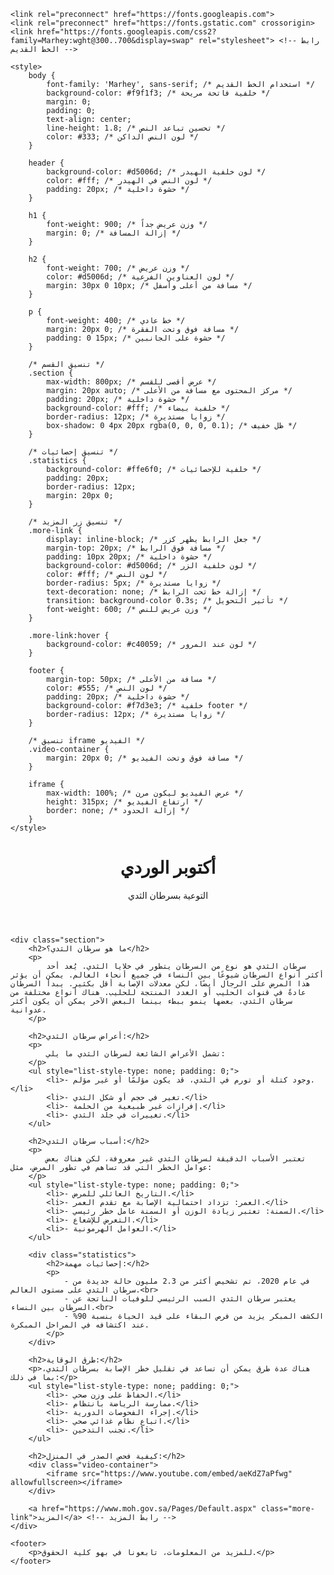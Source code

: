 <!DOCTYPE html>
<html lang="ar">
<head>
    <meta charset="UTF-8">
    <meta name="viewport" content="width=device-width, initial-scale=1.0">
    <title>أكتوبر الوردي - التوعية بسرطان الثدي</title>
    
    <link rel="preconnect" href="https://fonts.googleapis.com">
    <link rel="preconnect" href="https://fonts.gstatic.com" crossorigin>
    <link href="https://fonts.googleapis.com/css2?family=Marhey:wght@300..700&display=swap" rel="stylesheet"> <!-- رابط الخط القديم -->
    
    <style>
        body {
            font-family: 'Marhey', sans-serif; /* استخدام الخط القديم */
            background-color: #f9f1f3; /* خلفية فاتحة مريحة */
            margin: 0;
            padding: 0;
            text-align: center;
            line-height: 1.8; /* تحسين تباعد النص */
            color: #333; /* لون النص الداكن */
        }

        header {
            background-color: #d5006d; /* لون خلفية الهيدر */
            color: #fff; /* لون النص في الهيدر */
            padding: 20px; /* حشوة داخلية */
        }

        h1 {
            font-weight: 900; /* وزن عريض جداً */
            margin: 0; /* إزالة المسافة */
        }

        h2 {
            font-weight: 700; /* وزن عريض */
            color: #d5006d; /* لون العناوين الفرعية */
            margin: 30px 0 10px; /* مسافة من أعلى وأسفل */
        }

        p {
            font-weight: 400; /* خط عادي */
            margin: 20px 0; /* مسافة فوق وتحت الفقرة */
            padding: 0 15px; /* حشوة على الجانبين */
        }

        /* تنسيق القسم */
        .section {
            max-width: 800px; /* عرض أقصى للقسم */
            margin: 20px auto; /* مركز المحتوى مع مسافة من الأعلى */
            padding: 20px; /* حشوة داخلية */
            background-color: #fff; /* خلفية بيضاء */
            border-radius: 12px; /* زوايا مستديرة */
            box-shadow: 0 4px 20px rgba(0, 0, 0, 0.1); /* ظل خفيف */
        }

        /* تنسيق إحصائيات */
        .statistics {
            background-color: #ffe6f0; /* خلفية للإحصائيات */
            padding: 20px;
            border-radius: 12px;
            margin: 20px 0;
        }

        /* تنسيق زر المزيد */
        .more-link {
            display: inline-block; /* جعل الرابط يظهر كزر */
            margin-top: 20px; /* مسافة فوق الرابط */
            padding: 10px 20px; /* حشوة داخلية */
            background-color: #d5006d; /* لون خلفية الزر */
            color: #fff; /* لون النص */
            border-radius: 5px; /* زوايا مستديرة */
            text-decoration: none; /* إزالة خط تحت الرابط */
            transition: background-color 0.3s; /* تأثير التحويل */
            font-weight: 600; /* وزن عريض للنص */
        }

        .more-link:hover {
            background-color: #c40059; /* لون عند المرور */
        }

        footer {
            margin-top: 50px; /* مسافة من الأعلى */
            color: #555; /* لون النص */
            padding: 20px; /* حشوة داخلية */
            background-color: #f7d3e3; /* خلفية footer */
            border-radius: 12px; /* زوايا مستديرة */
        }

        /* تنسيق iframe الفيديو */
        .video-container {
            margin: 20px 0; /* مسافة فوق وتحت الفيديو */
        }

        iframe {
            max-width: 100%; /* عرض الفيديو ليكون مرن */
            height: 315px; /* ارتفاع الفيديو */
            border: none; /* إزالة الحدود */
        }
    </style>
</head>
<body>
    <header>
        <h1>أكتوبر الوردي</h1>
        <p>التوعية بسرطان الثدي</p>
    </header>

    <div class="section">
        <h2>ما هو سرطان الثدي؟</h2>
        <p>
            سرطان الثدي هو نوع من السرطان يتطور في خلايا الثدي. يُعد أحد أكثر أنواع السرطان شيوعًا بين النساء في جميع أنحاء العالم. يمكن أن يؤثر هذا المرض على الرجال أيضًا، لكن معدلات الإصابة أقل بكثير. يبدأ السرطان عادةً في قنوات الحليب أو الغدد المنتجة للحليب. هناك أنواع مختلفة من سرطان الثدي، بعضها ينمو ببطء بينما البعض الآخر يمكن أن يكون أكثر عدوانية.
        </p>

        <h2>أعراض سرطان الثدي:</h2>
        <p>
            تشمل الأعراض الشائعة لسرطان الثدي ما يلي:
        </p>
        <ul style="list-style-type: none; padding: 0;">
            <li>- وجود كتلة أو تورم في الثدي، قد يكون مؤلمًا أو غير مؤلم.</li>
            <li>- تغير في حجم أو شكل الثدي.</li>
            <li>- إفرازات غير طبيعية من الحلمة.</li>
            <li>- تغييرات في جلد الثدي.</li>
        </ul>

        <h2>أسباب سرطان الثدي:</h2>
        <p>
            تعتبر الأسباب الدقيقة لسرطان الثدي غير معروفة، لكن هناك بعض عوامل الخطر التي قد تساهم في تطور المرض، مثل:
        </p>
        <ul style="list-style-type: none; padding: 0;">
            <li>- التاريخ العائلي للمرض.</li>
            <li>- العمر: تزداد احتمالية الإصابة مع تقدم العمر.</li>
            <li>- السمنة: تعتبر زيادة الوزن أو السمنة عامل خطر رئيسي.</li>
            <li>- التعرض للإشعاع.</li>
            <li>- العوامل الهرمونية.</li>
        </ul>

        <div class="statistics">
            <h2>إحصائيات مهمة:</h2>
            <p>
                - في عام 2020، تم تشخيص أكثر من 2.3 مليون حالة جديدة من سرطان الثدي على مستوى العالم.<br>
                - يعتبر سرطان الثدي السبب الرئيسي للوفيات الناتجة عن السرطان بين النساء.<br>
                - الكشف المبكر يزيد من فرص البقاء على قيد الحياة بنسبة 90% عند اكتشافه في المراحل المبكرة.
            </p>
        </div>

        <h2>طرق الوقاية:</h2>
        <p>هناك عدة طرق يمكن أن تساعد في تقليل خطر الإصابة بسرطان الثدي، بما في ذلك:</p>
        <ul style="list-style-type: none; padding: 0;">
            <li>- الحفاظ على وزن صحي.</li>
            <li>- ممارسة الرياضة بانتظام.</li>
            <li>- إجراء الفحوصات الدورية.</li>
            <li>- اتباع نظام غذائي صحي.</li>
            <li>- تجنب التدخين.</li>
        </ul>

        <h2>كيفية فحص الصدر في المنزل:</h2>
        <div class="video-container">
            <iframe src="https://www.youtube.com/embed/aeKdZ7aPfwg" allowfullscreen></iframe>
        </div>

        <a href="https://www.moh.gov.sa/Pages/Default.aspx" class="more-link">المزيد</a> <!-- رابط المزيد -->
    </div>

    <footer>
        <p>للمزيد من المعلومات، تابعونا في بهو كلية الحقوق.</p>
    </footer>
</body>
</html>
